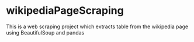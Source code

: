 # wikipediaPageScraping
This is a web scraping project which extracts table from the wikipedia page using BeautifulSoup and pandas

